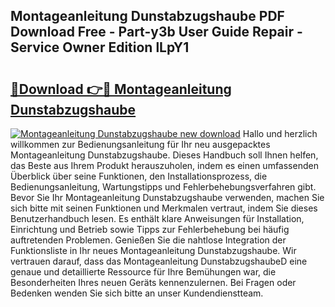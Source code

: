 ## Montageanleitung Dunstabzugshaube PDF Download Free - Part-y3b User Guide Repair - Service Owner Edition lLpY1

# <h2><a href="http://df7atd.blite.top/?on=Montageanleitung+Dunstabzugshaube">🔗Download 👉🔴 Montageanleitung Dunstabzugshaube</a></h2>

[![Montageanleitung Dunstabzugshaube new download](https://i.imgur.com/lujVjoI.png)](http://df7atd.blite.top/?on=Montageanleitung+Dunstabzugshaube)
Hallo und herzlich willkommen zur Bedienungsanleitung für Ihr neu ausgepacktes Montageanleitung Dunstabzugshaube. Dieses Handbuch soll Ihnen helfen, das Beste aus Ihrem Produkt herauszuholen, indem es einen umfassenden Überblick über seine Funktionen, den Installationsprozess, die Bedienungsanleitung, Wartungstipps und Fehlerbehebungsverfahren gibt. Bevor Sie Ihr Montageanleitung Dunstabzugshaube verwenden, machen Sie sich bitte mit seinen Funktionen und Merkmalen vertraut, indem Sie dieses Benutzerhandbuch lesen. Es enthält klare Anweisungen für Installation, Einrichtung und Betrieb sowie Tipps zur Fehlerbehebung bei häufig auftretenden Problemen. Genießen Sie die nahtlose Integration der Funktionsliste in Ihr neues Montageanleitung Dunstabzugshaube. Wir vertrauen darauf, dass das Montageanleitung DunstabzugshaubeD eine genaue und detaillierte Ressource für Ihre Bemühungen war, die Besonderheiten Ihres neuen Geräts kennenzulernen. Bei Fragen oder Bedenken wenden Sie sich bitte an unser Kundendienstteam.

